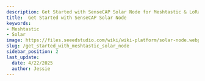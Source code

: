 ```yaml
---
description: Get Started with SenseCAP Solar Node for Meshtastic & LoRa
title:  Get Started with SenseCAP Solar Node
keywords:
- Meshtastic
- Solar
image: https://files.seeedstudio.com/wiki/wiki-platform/solar-node.webp
slug: /get_started_with_meshtastic_solar_node
sidebar_position: 2
last_update:
  date: 4/22/2025
  author: Jessie
---
```



